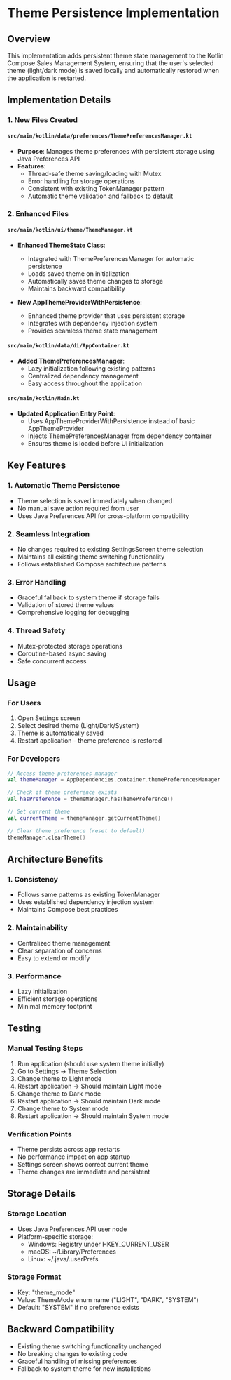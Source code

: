 # Theme Persistence Implementation

## Overview
This implementation adds persistent theme state management to the Kotlin Compose Sales Management System, ensuring that the user's selected theme (light/dark mode) is saved locally and automatically restored when the application is restarted.

## Implementation Details

### 1. New Files Created

#### `src/main/kotlin/data/preferences/ThemePreferencesManager.kt`
- **Purpose**: Manages theme preferences with persistent storage using Java Preferences API
- **Features**:
  - Thread-safe theme saving/loading with Mutex
  - Error handling for storage operations
  - Consistent with existing TokenManager pattern
  - Automatic theme validation and fallback to default

### 2. Enhanced Files

#### `src/main/kotlin/ui/theme/ThemeManager.kt`
- **Enhanced ThemeState Class**:
  - Integrated with ThemePreferencesManager for automatic persistence
  - Loads saved theme on initialization
  - Automatically saves theme changes to storage
  - Maintains backward compatibility

- **New AppThemeProviderWithPersistence**:
  - Enhanced theme provider that uses persistent storage
  - Integrates with dependency injection system
  - Provides seamless theme state management

#### `src/main/kotlin/data/di/AppContainer.kt`
- **Added ThemePreferencesManager**:
  - Lazy initialization following existing patterns
  - Centralized dependency management
  - Easy access throughout the application

#### `src/main/kotlin/Main.kt`
- **Updated Application Entry Point**:
  - Uses AppThemeProviderWithPersistence instead of basic AppThemeProvider
  - Injects ThemePreferencesManager from dependency container
  - Ensures theme is loaded before UI initialization

## Key Features

### 1. Automatic Theme Persistence
- Theme selection is saved immediately when changed
- No manual save action required from user
- Uses Java Preferences API for cross-platform compatibility

### 2. Seamless Integration
- No changes required to existing SettingsScreen theme selection
- Maintains all existing theme switching functionality
- Follows established Compose architecture patterns

### 3. Error Handling
- Graceful fallback to system theme if storage fails
- Validation of stored theme values
- Comprehensive logging for debugging

### 4. Thread Safety
- Mutex-protected storage operations
- Coroutine-based async saving
- Safe concurrent access

## Usage

### For Users
1. Open Settings screen
2. Select desired theme (Light/Dark/System)
3. Theme is automatically saved
4. Restart application - theme preference is restored

### For Developers
```kotlin
// Access theme preferences manager
val themeManager = AppDependencies.container.themePreferencesManager

// Check if theme preference exists
val hasPreference = themeManager.hasThemePreference()

// Get current theme
val currentTheme = themeManager.getCurrentTheme()

// Clear theme preference (reset to default)
themeManager.clearTheme()
```

## Architecture Benefits

### 1. Consistency
- Follows same patterns as existing TokenManager
- Uses established dependency injection system
- Maintains Compose best practices

### 2. Maintainability
- Centralized theme management
- Clear separation of concerns
- Easy to extend or modify

### 3. Performance
- Lazy initialization
- Efficient storage operations
- Minimal memory footprint

## Testing

### Manual Testing Steps
1. Run application (should use system theme initially)
2. Go to Settings → Theme Selection
3. Change theme to Light mode
4. Restart application → Should maintain Light mode
5. Change theme to Dark mode
6. Restart application → Should maintain Dark mode
7. Change theme to System mode
8. Restart application → Should maintain System mode

### Verification Points
- Theme persists across app restarts
- No performance impact on app startup
- Settings screen shows correct current theme
- Theme changes are immediate and persistent

## Storage Details

### Storage Location
- Uses Java Preferences API user node
- Platform-specific storage:
  - Windows: Registry under HKEY_CURRENT_USER
  - macOS: ~/Library/Preferences
  - Linux: ~/.java/.userPrefs

### Storage Format
- Key: "theme_mode"
- Value: ThemeMode enum name ("LIGHT", "DARK", "SYSTEM")
- Default: "SYSTEM" if no preference exists

## Backward Compatibility

- Existing theme switching functionality unchanged
- No breaking changes to existing code
- Graceful handling of missing preferences
- Fallback to system theme for new installations
